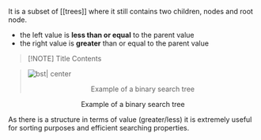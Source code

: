 It is a subset of [[trees]] where it still contains two children, nodes and root node.
- the left value is **less than or equal** to the parent value
- the right value is **greater** than or equal to the parent value


> [!NOTE] Title
> Contents

> ![bst| center](bst.svg)<div style="text-align: center">Example of a binary search tree </div>

<div style="text-align: center">
  Example of a binary search tree
</div>

As there is a structure in terms of value (greater/less) it is extremely useful for sorting purposes and efficient searching properties.